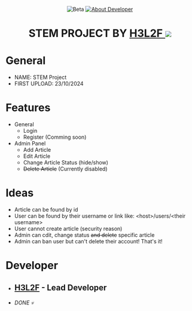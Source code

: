 <div align="center">

![Beta](https://img.shields.io/badge/On_Beta-Ver._0.4-orange.svg)
[![About Developer](https://img.shields.io/badge/By-H3L2F-1600ff.svg)](https://h3l2f.site)
<h1>STEM PROJECT BY <a href="https://h3l2f.site">H3L2F
<img src="https://h3l2f.site/cdn-cgi/image/width=25/favicon.png"></a></h1>

</div>

# General
- NAME: STEM Project <br>
- FIRST UPLOAD: 23/10/2024 <br>
# Features
- General
    - Login
    - Register (Comming soon)
- Admin Panel
    - Add Article
    - Edit Article
    - Change Article Status (hide/show)
    - ~~Delete Article~~ (Currently disabled)
# Ideas
- Article can be found by id
- User can be found by their username or link like: \<host\>/users/\<their username\>
- User cannot create article (security reason)
- Admin can cdit, change status ~~and delete~~ specific article
- Admin can ban user but can't delete their account!
That's it!
# Developer
- ## [H3L2F](https://h3l2f.site) - Lead Developer
- ###### DONE :skull:
